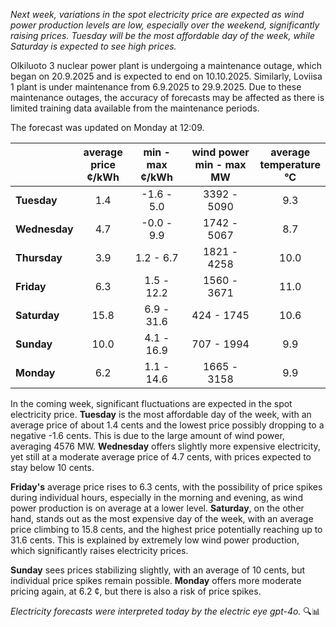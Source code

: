 *Next week, variations in the spot electricity price are expected as wind power production levels are low, especially over the weekend, significantly raising prices. Tuesday will be the most affordable day of the week, while Saturday is expected to see high prices.*

Olkiluoto 3 nuclear power plant is undergoing a maintenance outage, which began on 20.9.2025 and is expected to end on 10.10.2025. Similarly, Loviisa 1 plant is under maintenance from 6.9.2025 to 29.9.2025. Due to these maintenance outages, the accuracy of forecasts may be affected as there is limited training data available from the maintenance periods.

The forecast was updated on Monday at 12:09.

|            | average<br>price<br>¢/kWh | min - max<br>¢/kWh | wind power<br>min - max<br>MW | average<br>temperature<br>°C |
|:-----------|:----------------:|:----------------:|:-------------:|:-------------:|
| **Tuesday**  |          1.4          |        -1.6 - 5.0         |      3392 - 5090      |         9.3          |
| **Wednesday** |          4.7          |        -0.0 - 9.9         |      1742 - 5067      |         8.7          |
| **Thursday**   |          3.9          |        1.2 - 6.7          |      1821 - 4258      |         10.0         |
| **Friday** |          6.3          |        1.5 - 12.2         |      1560 - 3671      |         11.0         |
| **Saturday**  |         15.8          |        6.9 - 31.6         |       424 - 1745      |         10.6         |
| **Sunday** |         10.0          |        4.1 - 16.9         |       707 - 1994      |         9.9          |
| **Monday** |          6.2          |        1.1 - 14.6         |      1665 - 3158      |         9.9          |

In the coming week, significant fluctuations are expected in the spot electricity price. **Tuesday** is the most affordable day of the week, with an average price of about 1.4 cents and the lowest price possibly dropping to a negative -1.6 cents. This is due to the large amount of wind power, averaging 4576 MW. **Wednesday** offers slightly more expensive electricity, yet still at a moderate average price of 4.7 cents, with prices expected to stay below 10 cents.

**Friday's** average price rises to 6.3 cents, with the possibility of price spikes during individual hours, especially in the morning and evening, as wind power production is on average at a lower level. **Saturday**, on the other hand, stands out as the most expensive day of the week, with an average price climbing to 15.8 cents, and the highest price potentially reaching up to 31.6 cents. This is explained by extremely low wind power production, which significantly raises electricity prices.

**Sunday** sees prices stabilizing slightly, with an average of 10 cents, but individual price spikes remain possible. **Monday** offers more moderate pricing again, at 6.2 ¢, but there is also a risk of price spikes.

*Electricity forecasts were interpreted today by the electric eye gpt-4o.* 🔍📊
